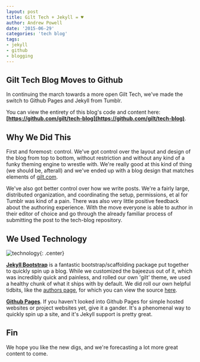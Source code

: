 ```yaml
---
layout: post
title: Gilt Tech + Jekyll = ♥
author: Andrew Powell
date: '2015-06-29'
categories: 'tech blog'
tags:
- jekyll
- github
- blogging
---
```


## Gilt Tech Blog Moves to Github

In continuing the march towards a more open Gilt Tech, we've made the switch to Github Pages and Jekyll from Tumblr.

You can view the entirety of this blog's code and content here: **[https://github.com/gilt/tech-blog](https://github.com/gilt/tech-blog)**.

## Why We Did This

First and foremost: control. We've got control over the layout and design of the blog from top to bottom, without restriction and without any kind of a funky theming engine to wrestle with. We're really good at this kind of thing (we should be, afterall) and we've ended up with a blog design that matches elements of [gilt.com](http://gilt.com).

We've also got better control over how we write posts. We're a fairly large, distributed organization, and coordinating the setup, permissions, et al for Tumblr was kind of a pain. There was also very little positive feedback about the authoring experience. With the move everyone is able to author in their editor of choice and go through the already familiar process of submitting the post to the tech-blog repository.

## We Used Technology

![technology](http://i.imgur.com/trAIW3N.jpg){: .center}

**[Jekyll Bootstrap](http://jekyllbootstrap.com/)** is a fantastic bootstrap/scaffolding package put together to quickly spin up a blog.
While we customized the bajeezus out of it, which was incredibly quick and painless, and rolled our own 'gilt' theme, we used a healthy
chunk of what it ships with by default. We did roll our own helpful tidbits, like the [authors page](http://tech.gilt.com/authors.html),
for which you can view the source [here](https://github.com/gilt/tech-blog/blob/gh-pages/authors.html).

**[Github Pages](https://pages.github.com/)**. If you haven't looked into Github Pages for simple hosted websites or project websites yet, give it a gander. It's a phenomenal way to quickly spin up a site, and it's Jekyll support is pretty great. 

## Fin

We hope you like the new digs, and we're forecasting a lot more great content to come.

